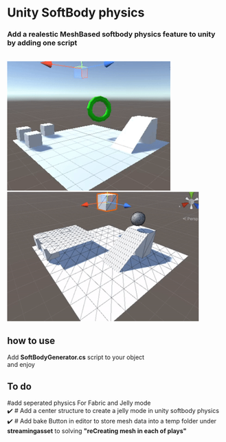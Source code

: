 <meta name="google-site-verification" content="-1jiJZ-TUx9L9zO3uSK3lp_G1AtSwhuGexR002ZBfGY" />
<h1>Unity SoftBody physics</h1>
<h3>Add a realestic MeshBased softbody physics feature to unity by adding one script</h3>


<br>
<img src="https://github.com/ehsanwwe/Unity-SoftBody-physics/blob/main/softbody3.gif?raw=true" height="300" alt="unity softbody">
<img src="https://github.com/ehsanwwe/Unity-SoftBody-physics/blob/main/softbody2.gif?raw=true" height="300" alt="unity softbody">

<br>
<h2>how to use</h2>
Add <b>SoftBodyGenerator.cs</b> script to your object
<br>
and enjoy


<h2>To do </h2>
#add seperated physics For Fabric and Jelly mode
<br>
✔️  # Add a center structure to create a jelly mode in unity softbody physics
<br>
✔️ # Add bake Button in editor to store mesh data into a temp folder under <b>streamingasset</b> to solving <b>"reCreating mesh in each of plays"</b>
